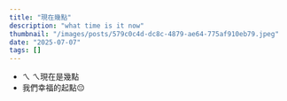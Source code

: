 ```yaml
---
title: "現在幾點"
description: "what time is it now"
thumbnail: "/images/posts/579c0c4d-dc8c-4879-ae64-775af910eb79.jpeg"
date: "2025-07-07"
tags: []
---
```

- ㄟ ㄟ現在是幾點
- 我們幸福的起點😔
